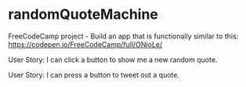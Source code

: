 # randomQuoteMachine

FreeCodeCamp project - Build an app that is functionally similar to this: https://codepen.io/FreeCodeCamp/full/ONjoLe/

User Story: I can click a button to show me a new random quote.

User Story: I can press a button to tweet out a quote.
